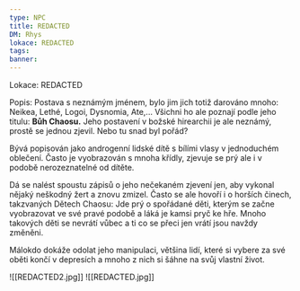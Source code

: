 ```yaml
---
type: NPC
title: REDACTED
DM: Rhys
lokace: REDACTED
tags: 
banner: 
---
```

Lokace: REDACTED

Popis: Postava s neznámým jménem, bylo jim jich totiž darováno mnoho: Neikea, Lethé, Logoi, Dysnomia, Ate,... Všichni ho ale poznají podle jeho titulu: **Bůh Chaosu.**
Jeho postavení v božské hirearchii je ale neznámý, prostě se jednou zjevil. Nebo tu snad byl pořád?

Bývá popisován jako androgenní lidské dítě s bílími vlasy v jednoduchém oblečení. Často je vyobrazován s mnoha křídly, zjevuje se prý ale i v podobě nerozeznatelné od dítěte.

Dá se nalést spoustu zápisů o jeho nečekaném zjevení jen, aby vykonal nějaký neškodný žert a znovu zmizel. Často se ale hovoří i o horších činech, takzvaných Dětech Chaosu:
Jde prý o spořádané děti, kterým se začne vyobrazovat ve své pravé podobě a láká je kamsi pryč ke hře. Mnoho takových děti se nevrátí vůbec a ti co se přeci jen vrátí jsou navždy změněni. 

Málokdo dokáže odolat jeho manipulaci, většina lidí, které si vybere za své oběti končí v depresích  a mnoho z nich si šáhne na svůj vlastní život.

![[REDACTED2.jpg]]
![[REDACTED.jpg]]